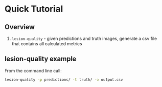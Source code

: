 # Quick Tutorial

## Overview

1) `lesion-quality` - given predictions and truth images, generate a csv file that contains all calculated metrics

## lesion-quality example

From the command line call:

```bash
lesion-quality -p predictions/ -t truth/ -o output.csv
```

